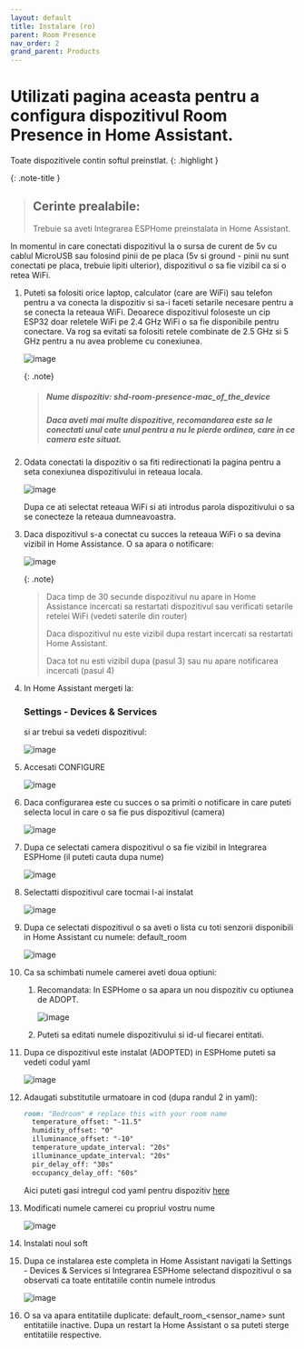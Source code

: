 ```yaml
---
layout: default
title: Instalare (ro)
parent: Room Presence
nav_order: 2
grand_parent: Products
---
```


# Utilizati pagina aceasta pentru a configura dispozitivul Room Presence in Home Assistant.

Toate dispozitivele contin softul preinstlat.
{: .highlight }

{: .note-title }
> ## Cerinte prealabile:
>
> Trebuie sa aveti Integrarea ESPHome preinstalata in Home Assistant.

In momentul in care conectati dispozitivul la o sursa de curent de 5v cu cablul MicroUSB sau folosind pinii de pe placa (5v si ground - pinii nu sunt conectati pe placa, trebuie lipiti ulterior), dispozitivul o sa fie vizibil ca si o retea WiFi.

1. Puteti sa folositi orice laptop, calculator (care are WiFi) sau telefon pentru a va conecta la dispozitiv si sa-i faceti setarile necesare pentru a se conecta la reteaua WiFi.
Deoarece dispozitivul foloseste un cip ESP32 doar reletele WiFi pe 2.4 GHz WiFi o sa fie disponibile pentru conectare. 
Va rog sa evitati sa folositi retele combinate de 2.5 GHz si 5 GHz pentru a nu avea probleme cu conexiunea.

	![image](./images/installation/device_wifi.png)

	{: .note}
	> ##### Nume dispozitiv: shd-room-presence-mac_of_the_device
	> ##### Daca aveti mai multe dispozitive, recomandarea este sa le conectati unul cate unul pentru a nu le pierde ordinea, care in ce camera este situat.

2. Odata conectati la dispozitiv o sa fiti redirectionati la pagina pentru a seta conexiunea dispozitivului in reteaua locala.

	![image](./images/installation/device_wifi_selection.png)

	Dupa ce ati selectat reteaua WiFi si ati introdus parola dispozitivului o sa se conecteze la reteaua dumneavoastra.

3. Daca dispozitivul s-a conectat cu succes la reteaua WiFi o sa devina vizibil in Home Assistance. 
	O sa apara o notificare:
	
	![image](./images/installation/ha_notification.png)

	{: .note}
	> Daca timp de 30 secunde dispozitivul nu apare in  Home Assistance incercati sa restartati dispozitivul sau verificati setarile retelei WiFi (vedeti saterile din router)
	> 
	> Daca dispozitivul nu este vizibil dupa restart incercati sa restartati Home Assistant.
	> 
	> Daca tot nu esti vizibil dupa (pasul 3) sau nu apare notificarea incercati (pasul 4)

4. In Home Assistant mergeti la: 
	### Settings - Devices & Services 
	si ar trebui sa vedeti dispozitivul:

	![image](./images/installation/devices_list.png)

5. Accesati CONFIGURE
	
	![image](./images/installation/configuration_confirmation.png)

6. Daca configurarea este cu succes o sa primiti o notificare in care puteti selecta locul in care o sa fie pus dispozitivul  (camera)

	![image](./images/installation/configuration_area.png)

7. Dupa ce selectati camera dispozitivul o sa fie vizibil in Integrarea ESPHome (il puteti cauta dupa nume)
	
	![image](./images/installation/esphome_devices.png)

8. Selectatti dispozitivul care tocmai l-ai instalat

	![image](./images/installation/device_entities.png)

9. Dupa ce selectati dispozitivul o sa aveti o lista cu toti senzorii disponibili in Home Assistant cu numele: default_room
	
	![image](./images/installation/device_sensors.png)

8. Ca sa schimbati numele camerei aveti doua optiuni:
	
	1. Recomandata: In ESPHome o sa apara un nou dispozitiv cu optiunea de ADOPT.
		
		![image](./images/installation/adopt_device.png)
	
	2. Puteti sa editati numele dispozitivului si id-ul fiecarei entitati.
		
	
9. Dupa ce dispozitivul este instalat (ADOPTED) in ESPHome puteti sa vedeti codul yaml
	
	![image](./images/installation/default_yaml.png)

10. Adaugati substitutile urmatoare in cod (dupa randul 2 in yaml):
	
	````markdown 
	room: "Bedroom" # replace this with your room name
	  temperature_offset: "-11.5"
	  humidity_offset: "0"
	  illuminance_offset: "-10"
	  temperature_update_interval: "20s"
	  illuminance_update_interval: "20s"
	  pir_delay_off: "30s"
	  occupancy_delay_off: "60s"
	```` 
	Aici puteti gasi intregul cod yaml pentru dispozitiv [here](https://github.com/smarthomedesign/room_presence/blob/main/room_presence.yaml)

11. Modificati numele camerei cu propriul vostru nume

	![image](./images/installation/yaml_with_offsets.png)

12. Instalati noul soft

13. Dupa ce instalarea este completa in Home Assistant navigati la 
	Settings - Devices & Services si Integrarea ESPHome selectand dispozitivul o sa observati ca toate entitatiile contin numele introdus
	
	![image](./images/installation/doubled_sensors.png)

14. O sa va apara entitatiile duplicate: default_room_<sensor_name> sunt entitatiile inactive. 
	Dupa un restart la Home Assistant o sa puteti sterge entitatiile respective.
